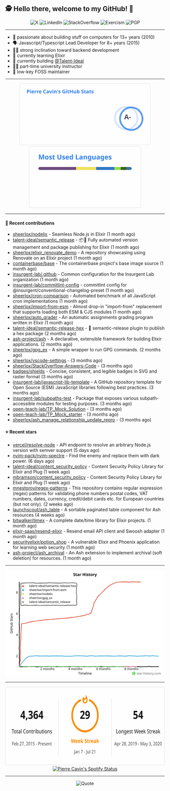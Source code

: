 <h2 style="display:inline" align="center">🕵️ Hello there, welcome to my GitHub! 👋</h2>
<br />
<p align="center">
    <a href="https://links.sherlox.io/gh-x" target="_blank" style="text-decoration: none;">
        <img src="https://img.shields.io/badge/-000000?style=flat-square&logo=X" alt="X">
    </a>
    <a href="https://links.sherlox.io/github-linkedin" target="_blank" style="text-decoration: none;">
        <img src="https://img.shields.io/badge/LinkedIn-0077b5?style=flat-square&logo=linkedin" alt="LinkedIn">
    </a>
    <a href="https://links.sherlox.io/github-stackoverflow" target="_blank" style="text-decoration: none;">
        <img src="https://img.shields.io/badge/StackOverflow-9a9c9f?style=flat-square&logo=StackOverflow" alt="StackOverflow">
    </a>
    <a href="https://links.sherlox.io/github-exercism" target="_blank" style="text-decoration: none;">
        <img src="https://img.shields.io/badge/Exercism-7600fe?style=flat-square&logo=Exercism" alt="Exercism">
    </a>
    <a href="https://pgp.mit.edu/pks/lookup?op=get&search=0x48D089FE8FC01A4E7E88EE9611567DFABCB9256E" target="_blank" style="text-decoration: none;">
        <img src="https://img.shields.io/badge/pgp-0x11567DFABCB9256E-313131?style=flat&labelColor=313131&color=313131" alt="PGP">
    </a>
</p>

---

<ul>
    <li>👴 passionate about building stuff on computers for 13+ years (2010)</li>
    <li>🗣 Javascript/Typescript Lead Developer for 8+ years (2015)</li>
    <li>🧑‍💻 strong inclination toward backend development</li>
    <li>💜 currently learning Elixir</li>
    <li>👷 currently building <a href="https://github.com/Talent-Ideal">@Talent-Ideal</a></li>
    <li>🧑‍🏫 part-time university instructor</li>
    <li>🫶 low-key FOSS maintainer</li>
</ul>

---

<div align="center">
  <a href="https://github-readme-stats.sherlox.io" style="display: inline-block;">
    <img src="assets/stats.svg" alt="Pierre Cavin's Github stats" height="195px" />
  </a>
  
  <a href="https://github-readme-stats.sherlox.io" style="display: inline-block;">
    <img src="assets/top-langs.svg" alt="Pierre Cavin's Most used languages" height="195px" />
  </a>
</div>

---

#### 🫶 Recent contributions

- [sheerlox/nodelix](https://github.com/sheerlox/nodelix) - Seamless Node.js in Elixir (1 month ago)
- [talent-ideal/semantic_release](https://github.com/talent-ideal/semantic_release) - 📦🚀 Fully automated version management and package publishing for Elixir (1 month ago)
- [sheerlox/elixir_renovate_demo](https://github.com/sheerlox/elixir_renovate_demo) - A repository showcasing using Renovate on an Elixir project (1 month ago)
- [containerbase/base](https://github.com/containerbase/base) - The containerbase project&#39;s base image source (1 month ago)
- [insurgent-lab/.github](https://github.com/insurgent-lab/.github) - Common configuration for the Insurgent Lab organization (1 month ago)
- [insurgent-lab/commitlint-config](https://github.com/insurgent-lab/commitlint-config) - commitlint config for @insurgent/conventional-changelog-preset (1 month ago)
- [sheerlox/cron-comparison](https://github.com/sheerlox/cron-comparison) - Automated benchmark of all JavaScript cron implementations (1 month ago)
- [sheerlox/import-from-esm](https://github.com/sheerlox/import-from-esm) - Almost drop-in &#34;import-from&#34; replacement that supports loading both ESM &amp; CJS modules (1 month ago)
- [sheerlox/auto_grader](https://github.com/sheerlox/auto_grader) - An automatic assignments grading program written in Elixir (1 month ago)
- [talent-ideal/semantic-release-hex](https://github.com/talent-ideal/semantic-release-hex) - 🚢 semantic-release plugin to publish a hex package (2 months ago)
- [ash-project/ash](https://github.com/ash-project/ash) - A declarative, extensible framework for building Elixir applications. (2 months ago)
- [sheerlox/gpg_ex](https://github.com/sheerlox/gpg_ex) - A simple wrapper to run GPG commands. (2 months ago)
- [sheerlox/vscode-settings](https://github.com/sheerlox/vscode-settings) -  (3 months ago)
- [sheerlox/StackOverflow-Answers-Code](https://github.com/sheerlox/StackOverflow-Answers-Code) -  (3 months ago)
- [badges/shields](https://github.com/badges/shields) - Concise, consistent, and legible badges in SVG and raster format (3 months ago)
- [insurgent-lab/javascript-lib-template](https://github.com/insurgent-lab/javascript-lib-template) - A GitHub repository template for Open Source (ESM) JavaScript libraries following best practices. (3 months ago)
- [insurgent-lab/subpaths-test](https://github.com/insurgent-lab/subpaths-test) - Package that exposes various subpath-accessible modules for testing purposes. (3 months ago)
- [open-teach-lab/TP_Mock_Solution](https://github.com/open-teach-lab/TP_Mock_Solution) -  (3 months ago)
- [open-teach-lab/TP_Mock_starter](https://github.com/open-teach-lab/TP_Mock_starter) -  (3 months ago)
- [sheerlox/ash_manage_relationship_update_repro](https://github.com/sheerlox/ash_manage_relationship_update_repro) -  (3 months ago)

#### ⭐ Recent stars

- [vercel/resolve-node](https://github.com/vercel/resolve-node) - API endpoint to resolve an arbitrary Node.js version with semver support (5 days ago)
- [nvim-pack/nvim-spectre](https://github.com/nvim-pack/nvim-spectre) - Find the enemy and replace them with dark power. (6 days ago)
- [talent-ideal/content_security_policy](https://github.com/talent-ideal/content_security_policy) - Content Security Policy Library for Elixir and Plug (1 week ago)
- [mbramson/content_security_policy](https://github.com/mbramson/content_security_policy) - Content Security Policy Library for Elixir and Plug (1 week ago)
- [mnestorov/regex-patterns](https://github.com/mnestorov/regex-patterns) - This repository contains regular expression (regex) patterns for validating phone numbers postal codes, VAT numbers, dates, currency, credit/debit cards etc. for European countries (but not only). (2 weeks ago)
- [launchscout/ash_table](https://github.com/launchscout/ash_table) - A sortable paginated table component for Ash resources (4 weeks ago)
- [bitwalker/timex](https://github.com/bitwalker/timex) - A complete date/time library for Elixir projects. (1 month ago)
- [elixir-saas/resend-elixir](https://github.com/elixir-saas/resend-elixir) - Resend email API client and Swoosh adapter (1 month ago)
- [securityelixir/potion_shop](https://github.com/securityelixir/potion_shop) - A vulnerable Elixir and Phoenix application for learning web security  (1 month ago)
- [ash-project/ash_archival](https://github.com/ash-project/ash_archival) - An Ash extension to implement archival (soft deletion) for resources. (1 month ago)

---

<p align="center">
    <a href="https://star-history.com/#sheerlox/import-from-esm&sheerlox/nodelix&sheerlox/gpg_ex&talent-ideal/semantic_release&talent-ideal/semantic-release-hex&Timeline" target="_blank" style="text-decoration: none;">
        <img src="assets/star-history.svg" alt="Pierre Cavin's Star History Chart">
    </a>
</p>

---

<div align="center">
  <a href="https://github-readme-streak-stats.herokuapp.com" style="display: inline-block;">
    <img src="assets/streak-stats.svg" alt="Pierre Cavin's GitHub Streak Stats" height="247px" />
  </a>

  <a href="https://links.sherlox.io/github-spotify" style="display: inline-block;">
    <img src="https://spotify-github-profile.vercel.app/api/view?uid=6ridtm5cbc0y9bf5qmtqpoupv&cover_image=true&theme=default&show_offline=false&background_color=121212&interchange=true&bar_color_cover=true" alt="Pierre Cavin's Spotify Status" height="240px" />
  </a>
</div>

---



<p align="center">
    <a href="https://github.com/piyushsuthar/github-readme-quotes" target="_blank" style="text-decoration: none;">
        <img src="https://quotes-github-readme.vercel.app/api?type=horizontal&quote=Inaction%20will%20cause%20a%20man%20to%20sink%20into%20the%20slough%20of%20despond%20and%20vanish%20without%20a%20trace.&author=Farley%20Mowat" alt="Quote">
    </a>
</p>
